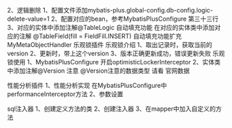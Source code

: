 2、逻辑删除
    1、配置文件添加mybatis-plus.global-config.db-config.logic-delete-value=1 
    2、配置对应的bean，参考MybatisPlusConfigure   第三十三行
    3、对应的实体中添加注解@TableLogic
 自动填充功能
    在对应的实体类中添加对应的注解     @TableField(fill = FieldFill.INSERT) 
    自动填充功能扩充    MyMetaObjectHandler
乐观锁插件
    乐观锁介绍
        1、取出记录时，获取当前的version
        2、更新时，带上这个version
        3、版本正确更新成功，错误更新失败
    乐观锁使用
        1、MybatisPlusConfigure 开启optimisticLockerInterceptor 
        2、实体类中添加注解@Version
    注意
        @Version注意的数据类型    请看 官网数据 
        
性能分析插件
    1、性能分析实现
        在MybatisPlusConfigure中performanceInterceptor方法
    2、参数设置

sql注入器
1、创建定义方法的类
2、创建注入器
3、在mapper中加入自定义的方法